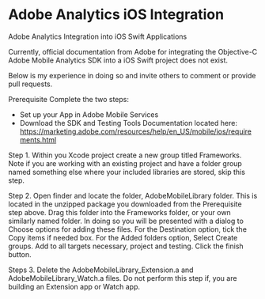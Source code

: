 # Adobe Analytics iOS Integration
Adobe Analytics Integration into iOS Swift Applications

Currently, official documentation from Adobe for integrating the Objective-C Adobe Mobile Analytics SDK into a iOS Swift project does not exist.

Below is my experience in doing so and invite others to comment or provide pull requests.

Prerequisite Complete the two steps:
+ Set up your App in Adobe Mobile Services
+ Download the SDK and Testing Tools
Documentation located here: https://marketing.adobe.com/resources/help/en_US/mobile/ios/requirements.html

Step 1. Within you Xcode project create a new group titled Frameworks. Note if you are working with an existing project and have a folder group named something else where your included libraries are stored, skip this step.

Step 2. Open finder and locate the folder, AdobeMobileLibrary folder. This is located in the unzipped package you downloaded from the Prerequisite step above. Drag this folder into the Frameworks folder, or your own similarly named folder. In doing so you will be presented with a dialog to Choose options for adding these files.  For the Destination option, tick the Copy items if needed box.  For the Added folders option, Select Create groups. Add to all targets necessary, project and testing. Click the finish button.

Steps 3. Delete the AdobeMobileLibrary_Extension.a and AdobeMobileLibrary_Watch.a files. Do not perform this step if, you are building an Extension app or Watch app.
